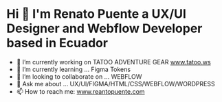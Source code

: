 <H1> Hi 👋 I'm Renato Puente a UX/UI Designer and Webflow Developer based in Ecuador</H1>


- 🔭 I’m currently working on TATOO ADVENTURE GEAR www.tatoo.ws
- 🌱 I’m currently learning ... Figma Tokens
- 👥 I’m looking to collaborate on ... WEBFLOW
- 💬 Ask me about ... UX/UI/FIGMA/HTML/CSS/WEBFLOW/WORDPRESS
- 📫 How to reach me: www.reantopuente.com
